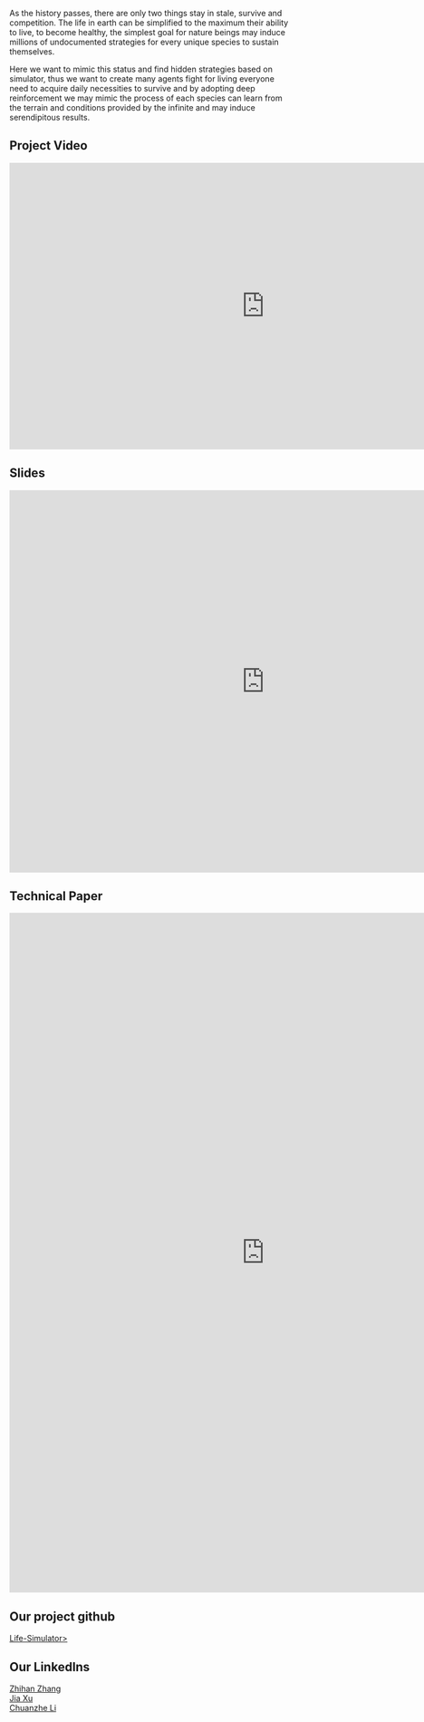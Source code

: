 As the history passes, there are only two things stay in stale, survive and competition. The life in earth can be simplified to the maximum their ability to live, to become healthy, the simplest goal for nature beings may induce millions of undocumented strategies for every unique species to sustain themselves. 

Here we want to mimic this status and find hidden strategies based on simulator, thus we want to create many agents fight for living everyone need to acquire daily necessities to survive and by adopting deep reinforcement we may mimic the process of each species can learn from the terrain and conditions provided by the infinite and may induce serendipitous results.

## Project Video

<iframe src="https://www.youtube.com/embed/5qFh01Kd6vg"
   width="900" height = "506" frameborder="0" allowfullscreen></iframe>

## Slides
<iframe src="https://zlxteam2020.github.io/Life-Simulator/Slides.pptx" width="900" height="675" frameborder="0"></iframe>
   
## Technical Paper

<embed src="https://zlxteam2020.github.io/Life-Simulator/EDD.pdf" width = "900" height = "1200"/>

## Our project github

<a href = "https://github.com/csci-599-applied-ml-for-games/Life-Simulator/"> Life-Simulator></a><br>

## Our LinkedIns

<a href="https://www.linkedin.com/in/zhihan-zhang-840176169/">Zhihan Zhang</a><br>
<a href="https://www.linkedin.com/in/jia-xu0602/">Jia Xu</a><br>
<a href="https://www.linkedin.com/in/chuanzhe-ashley-li-249a1416a/">Chuanzhe Li</a><br>

